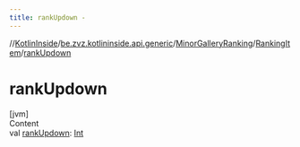 ```yaml
---
title: rankUpdown -
---
```

//[KotlinInside](../../../index.md)/[be.zvz.kotlininside.api.generic](../../index.md)/[MinorGalleryRanking](../index.md)/[RankingItem](index.md)/[rankUpdown](rank-updown.md)



# rankUpdown  
[jvm]  
Content  
val [rankUpdown](rank-updown.md): [Int](https://kotlinlang.org/api/latest/jvm/stdlib/kotlin/-int/index.html)  




